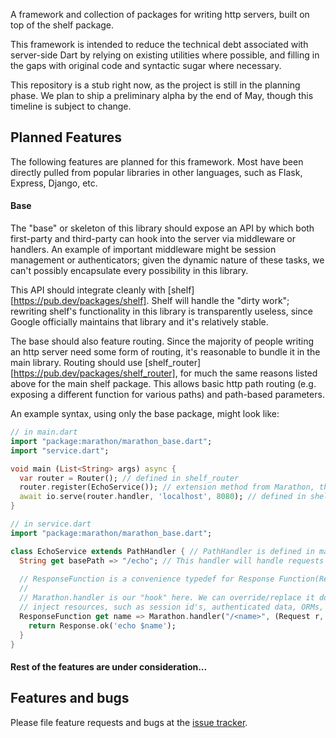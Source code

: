 A framework and collection of packages for writing http servers, built on top of the shelf package.

This framework is intended to reduce the technical debt associated with server-side Dart
by relying on existing utilities where possible, and filling in the gaps with original code
and syntactic sugar where necessary.

This repository is a stub right now, as the project is still in the planning phase. We plan
to ship a preliminary alpha by the end of May, though this timeline is subject to change.

## Planned Features

The following features are planned for this framework. Most have been directly pulled from
popular libraries in other languages, such as Flask, Express, Django, etc.

#### Base
The "base" or skeleton of this library should expose an API by which both first-party and third-party
can hook into the server via middleware or handlers. An example of important middleware might be session
management or authenticators; given the dynamic nature of these tasks, we can't possibly encapsulate every
possibility in this library.

This API should integrate cleanly with [shelf][https://pub.dev/packages/shelf]. Shelf will handle the "dirty
work"; rewriting shelf's functionality in this library is transparently useless, since Google officially
maintains that library and it's relatively stable.

The base should also feature routing. Since the majority of people writing an http server need some form of
routing, it's reasonable to bundle it in the main library. Routing should use [shelf_router][https://pub.dev/packages/shelf_router], for
much the same reasons listed above for the main shelf package. This allows basic http path routing (e.g. 
exposing a different function for various paths) and path-based parameters.

An example syntax, using only the base package, might look like:

```dart
// in main.dart
import "package:marathon/marathon_base.dart";
import "service.dart";

void main (List<String> args) async {
  var router = Router(); // defined in shelf_router
  router.register(EchoService()); // extension method from Marathon, that (using reflection?) adds routes from EchoService to shelf_router.
  await io.serve(router.handler, 'localhost', 8080); // defined in shelf
}
```

```dart
// in service.dart
import "package:marathon/marathon_base.dart";

class EchoService extends PathHandler { // PathHandler is defined in marathon
  String get basePath => "/echo"; // This handler will handle requests starting with /echo
  
  // ResponseFunction is a convenience typedef for Response Function(Request).
  //
  // Marathon.handler is our "hook" here. We can override/replace it downstream to
  // inject resources, such as session id's, authenticated data, ORMs, whatever.
  ResponseFunction get name => Marathon.handler("/<name>", (Request r, String name) {
    return Response.ok('echo $name'); 
  } 
}
```

#### Rest of the features are under consideration...

## Features and bugs

Please file feature requests and bugs at the [issue tracker][tracker].

[tracker]: http://github.com/marathon-dart/marathon/issues
